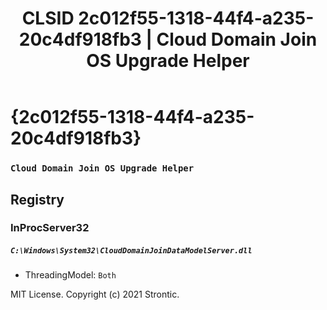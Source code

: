 ﻿---
title: "CLSID 2c012f55-1318-44f4-a235-20c4df918fb3 | Cloud Domain Join OS Upgrade Helper"
excerpt: What is COM-Object CLSID 2c012f55-1318-44f4-a235-20c4df918fb3?
---

# {2c012f55-1318-44f4-a235-20c4df918fb3}

### `Cloud Domain Join OS Upgrade Helper`

## Registry


### InProcServer32

##### `C:\Windows\System32\CloudDomainJoinDataModelServer.dll`
* ThreadingModel: `Both`

MIT License. Copyright (c) 2021 Strontic.


